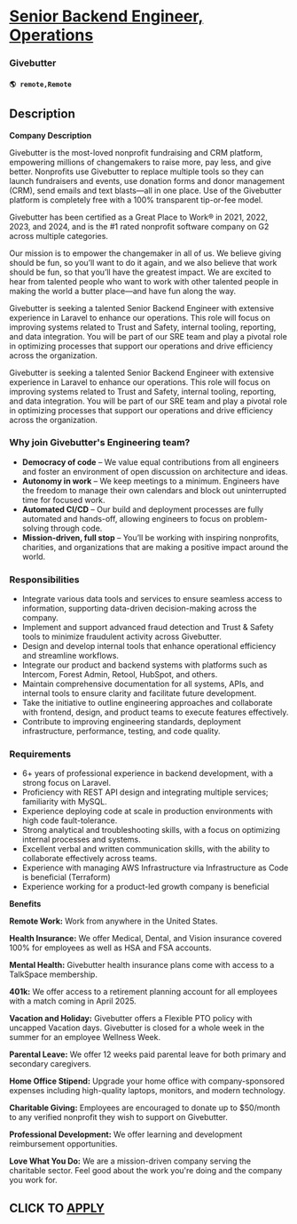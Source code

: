 # [Senior Backend Engineer, Operations](https://www.remotewlb.com/apply/senior-backend-engineer-operations)  
### Givebutter  
#### `🌎 remote,Remote`  

## Description

 **Company Description**

Givebutter is the most-loved nonprofit fundraising and CRM platform, empowering millions of changemakers to raise more, pay less, and give better. Nonprofits use Givebutter to replace multiple tools so they can launch fundraisers and events, use donation forms and donor management (CRM), send emails and text blasts—all in one place. Use of the Givebutter platform is completely free with a 100% transparent tip-or-fee model.

  

Givebutter has been certified as a Great Place to Work® in 2021, 2022, 2023, and 2024, and is the #1 rated nonprofit software company on G2 across multiple categories.

  

Our mission is to empower the changemaker in all of us. We believe giving should be fun, so you’ll want to do it again, and we also believe that work should be fun, so that you’ll have the greatest impact. We are excited to hear from talented people who want to work with other talented people in making the world a butter place—and have fun along the way.

  

Givebutter is seeking a talented Senior Backend Engineer with extensive experience in Laravel to enhance our operations. This role will focus on improving systems related to Trust and Safety, internal tooling, reporting, and data integration. You will be part of our SRE team and play a pivotal role in optimizing processes that support our operations and drive efficiency across the organization.

  

Givebutter is seeking a talented Senior Backend Engineer with extensive experience in Laravel to enhance our operations. This role will focus on improving systems related to Trust and Safety, internal tooling, reporting, and data integration. You will be part of our SRE team and play a pivotal role in optimizing processes that support our operations and drive efficiency across the organization.

  

### Why join Givebutter's Engineering team?

*  **Democracy of code** – We value equal contributions from all engineers and foster an environment of open discussion on architecture and ideas.
*  **Autonomy in work** – We keep meetings to a minimum. Engineers have the freedom to manage their own calendars and block out uninterrupted time for focused work.
*  **Automated CI/CD** – Our build and deployment processes are fully automated and hands-off, allowing engineers to focus on problem-solving through code.
*  **Mission-driven, full stop** – You’ll be working with inspiring nonprofits, charities, and organizations that are making a positive impact around the world.

  

### Responsibilities

* Integrate various data tools and services to ensure seamless access to information, supporting data-driven decision-making across the company.
* Implement and support advanced fraud detection and Trust & Safety tools to minimize fraudulent activity across Givebutter.
* Design and develop internal tools that enhance operational efficiency and streamline workflows.
* Integrate our product and backend systems with platforms such as Intercom, Forest Admin, Retool, HubSpot, and others.
* Maintain comprehensive documentation for all systems, APIs, and internal tools to ensure clarity and facilitate future development.
* Take the initiative to outline engineering approaches and collaborate with frontend, design, and product teams to execute features effectively.
* Contribute to improving engineering standards, deployment infrastructure, performance, testing, and code quality.

  

### Requirements

* 6+ years of professional experience in backend development, with a strong focus on Laravel.
* Proficiency with REST API design and integrating multiple services; familiarity with MySQL.
* Experience deploying code at scale in production environments with high code fault-tolerance.
* Strong analytical and troubleshooting skills, with a focus on optimizing internal processes and systems.
* Excellent verbal and written communication skills, with the ability to collaborate effectively across teams.
* Experience with managing AWS Infrastructure via Infrastructure as Code is beneficial (Terraform)
* Experience working for a product-led growth company is beneficial

  

 **Benefits**

 **Remote Work:** Work from anywhere in the United States.

 **Health Insurance:** We offer Medical, Dental, and Vision insurance covered 100% for employees as well as HSA and FSA accounts.

 **Mental Health:** Givebutter health insurance plans come with access to a TalkSpace membership.

 **401k:** We offer access to a retirement planning account for all employees with a match coming in April 2025.

**Vacation and Holiday:** Givebutter offers a Flexible PTO policy with uncapped Vacation days. Givebutter is closed for a whole week in the summer for an employee Wellness Week.

**Parental Leave:** We offer 12 weeks paid parental leave for both primary and secondary caregivers.

 **Home Office Stipend:** Upgrade your home office with company-sponsored expenses including high-quality laptops, monitors, and modern technology.

 **Charitable Giving:** Employees are encouraged to donate up to $50/month to any verified nonprofit they wish to support on Givebutter.

 **Professional Development:** We offer learning and development reimbursement opportunities.

 **Love What You Do:** We are a mission-driven company serving the charitable sector. Feel good about the work you're doing and the company you work for.

  
## CLICK TO [APPLY](https://www.remotewlb.com/apply/senior-backend-engineer-operations)

